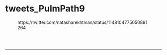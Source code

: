# tweets_PulmPath9


<figure class="wp-block-embed-twitter wp-block-embed is-type-rich">
<div class="wp-block-embed__wrapper">
https://twitter.com/natasharekhtman/status/1148104775050891264</div></figure>
<br>
<br>
<hr>

